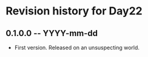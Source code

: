 # Revision history for Day22

## 0.1.0.0  -- YYYY-mm-dd

* First version. Released on an unsuspecting world.
